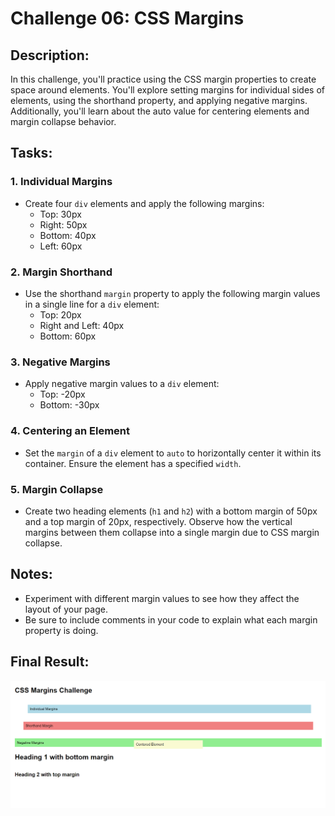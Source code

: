 # Challenge 06: CSS Margins

## Description:
In this challenge, you'll practice using the CSS margin properties to create space around elements. You'll explore setting margins for individual sides of elements, using the shorthand property, and applying negative margins. Additionally, you'll learn about the auto value for centering elements and margin collapse behavior.

## Tasks:

### 1. Individual Margins
- Create four `div` elements and apply the following margins:
  - Top: 30px
  - Right: 50px
  - Bottom: 40px
  - Left: 60px

### 2. Margin Shorthand
- Use the shorthand `margin` property to apply the following margin values in a single line for a `div` element:
  - Top: 20px
  - Right and Left: 40px
  - Bottom: 60px

### 3. Negative Margins
- Apply negative margin values to a `div` element:
  - Top: -20px
  - Bottom: -30px

### 4. Centering an Element
- Set the `margin` of a `div` element to `auto` to horizontally center it within its container. Ensure the element has a specified `width`.

### 5. Margin Collapse
- Create two heading elements (`h1` and `h2`) with a bottom margin of 50px and a top margin of 20px, respectively. Observe how the vertical margins between them collapse into a single margin due to CSS margin collapse.

## Notes:
- Experiment with different margin values to see how they affect the layout of your page.
- Be sure to include comments in your code to explain what each margin property is doing.

## Final Result:
![Final Result Image](../Images/Challenge6Result.png)
